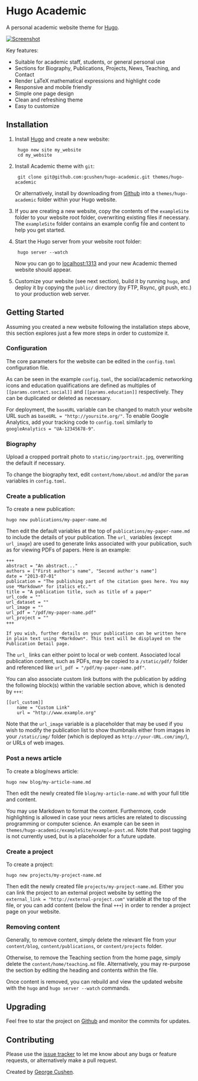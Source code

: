 # Hugo Academic

A personal academic website theme for [Hugo](https://gohugo.io).

[![Screenshot](https://raw.githubusercontent.com/gcushen/hugo-academic/master/images/screenshot.png)](https://github.com/gcushen/hugo-academic/)

Key features:

- Suitable for academic staff, students, or general personal use
- Sections for Biography, Publications, Projects, News, Teaching, and Contact
- Render LaTeX mathematical expressions and highlight code
- Responsive and mobile friendly
- Simple one page design
- Clean and refreshing theme
- Easy to customize

## Installation

1. Install [Hugo](https://gohugo.io/overview/installing/) and create a new website:

        hugo new site my_website
        cd my_website

2. Install Academic theme with `git`:

        git clone git@github.com:gcushen/hugo-academic.git themes/hugo-academic

    Or alternatively, install by downloading from [Github](https://github.com/gcushen/hugo-academic/) into a `themes/hugo-academic` folder within your Hugo website.

3. If you are creating a new website, copy the contents of the `exampleSite` folder to your website root folder, overwriting existing files if necessary. The `exampleSite` folder contains an example config file and content to help you get started.

4. Start the Hugo server from your website root folder:

        hugo server --watch

    Now you can go to [localhost:1313](http://localhost:1313) and your new Academic themed website should appear.

5. Customize your website (see next section), build it by running `hugo`, and deploy it by copying the `public/` directory (by FTP, Rsync, git push, etc.) to your production web server.

## Getting Started

Assuming you created a new website following the installation steps above, this section explores just a few more steps in order to customize it.

### Configuration

The core parameters for the website can be edited in the `config.toml` configuration file.

As can be seen in the example `config.toml`, the social/academic networking icons and education qualifications are defined as multiples of `[[params.contact.social]]` and `[[params.education]]` respectively. They can be duplicated or deleted as necessary.

For deployment, the `baseURL` variable can be changed to match your website URL such as `baseURL = "http://yoursite.org/"`. To enable Google Analytics, add your tracking code to `config.toml` similarly to `googleAnalytics = "UA-12345678-9"`.

### Biography

Upload a cropped portrait photo to `static/img/portrait.jpg`, overwriting the default if necessary.

To change the biography text, edit `content/home/about.md` and/or the `param` variables in `config.toml`.

### Create a publication

To create a new publication:

    hugo new publications/my-paper-name.md

Then edit the default variables at the top of `publications/my-paper-name.md` to include the details of your publication. The `url_` variables (except `url_image`) are used to generate links associated with your publication, such as for viewing PDFs of papers. Here is an example:

```
+++
abstract = "An abstract..."
authors = ["First author's name", "Second author's name"]
date = "2013-07-01"
publication = "The publishing part of the citation goes here. You may use *Markdown* for italics etc."
title = "A publication title, such as title of a paper"
url_code = ""
url_dataset = ""
url_image = ""
url_pdf = "/pdf/my-paper-name.pdf"
url_project = ""
+++

If you wish, further details on your publication can be written here in plain text using *Markdown*. This text will be displayed on the Publication Detail page.
```

The `url_` links can either point to local or web content. Associated local publication content, such as PDFs, may be copied to a `/static/pdf/` folder and referenced like `url_pdf = "/pdf/my-paper-name.pdf"`.

You can also associate custom link buttons with the publication by adding the following block(s) within the variable section above, which is denoted by `+++`:

```
[[url_custom]]
    name = "Custom Link"
    url = "http://www.example.org"
```

Note that the `url_image` variable is a placeholder that may be used if you wish to modify the publication list to show thumbnails either from images in your `/static/img/` folder (which is deployed as `http://your-URL.com/img/`), or URLs of web images.

### Post a news article

To create a blog/news article:

    hugo new blog/my-article-name.md

Then edit the newly created file `blog/my-article-name.md` with your full title and content.

You may use Markdown to format the content. Furthermore, code highlighting is allowed in case your news articles are related to discussing programming or computer science. An example can be seen in `themes/hugo-academic/exampleSite/example-post.md`. Note that post tagging is not currently used, but is a placeholder for a future update.

### Create a project

To create a project:

    hugo new projects/my-project-name.md

Then edit the newly created file `projects/my-project-name.md`. Either you can link the project to an external project website by setting the `external_link = "http://external-project.com"` variable at the top of the file, or you can add content (below the final `+++`) in order to render a project page on your website.

### Removing content

Generally, to remove content, simply delete the relevant file from your `content/blog`, `content/publications`, or `content/projects` folder.

Otherwise, to remove the Teaching section from the home page, simply delete the `content/home/teaching.md` file. Alternatively, you may re-purpose the section by editing the heading and contents within the file.

Once content is removed, you can rebuild and view the updated website with the `hugo` and `hugo server --watch` commands.

## Upgrading

Feel free to star the project on [Github](https://github.com/gcushen/hugo-academic/) and monitor the commits for updates.

## Contributing

Please use the [issue tracker](https://github.com/gcushen/hugo-academic/issues) to let me know about any bugs or feature requests, or alternatively make a pull request.

Created by [George Cushen](http://www.cushen.me).
